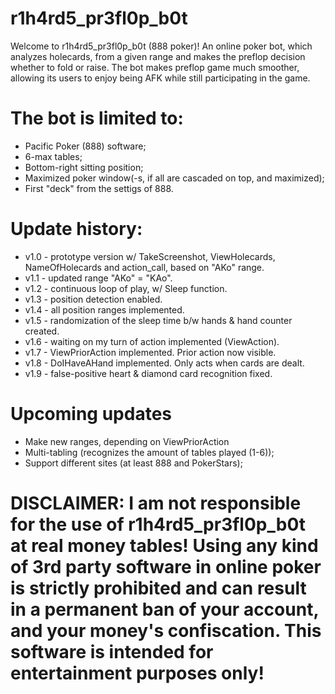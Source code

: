 # r1h4rd5_pr3fl0p_b0t
Welcome to r1h4rd5_pr3fl0p_b0t (888 poker)! An online poker bot, which analyzes holecards, from a given range and makes the preflop decision whether to fold or raise. The bot makes preflop game much smoother, allowing its users to enjoy being AFK while still participating in the game.

# The bot is limited to:
* Pacific Poker (888) software;
* 6-max tables;
* Bottom-right sitting position;
* Maximized poker window(-s, if all are cascaded on top, and maximized);
* First "deck" from the settigs of 888.

# Update history:
* v1.0 - prototype version w/ TakeScreenshot, ViewHolecards, NameOfHolecards and action_call, based on "AKo" range.
* v1.1 - updated range "AKo" = "KAo".
* v1.2 - continuous loop of play, w/ Sleep function.
* v1.3 - position detection enabled.
* v1.4 - all position ranges implemented.
* v1.5 - randomization of the sleep time b/w hands & hand counter created.
* v1.6 - waiting on my turn of action implemented (ViewAction).
* v1.7 - ViewPriorAction implemented. Prior action now visible.
* v1.8 - DoIHaveAHand implemented. Only acts when cards are dealt.
* v1.9 - false-positive heart & diamond card recognition fixed.

# Upcoming updates
* Make new ranges, depending on ViewPriorAction
* Multi-tabling (recognizes the amount of tables played (1-6));
* Support different sites (at least 888 and PokerStars);

# DISCLAIMER: I am not responsible for the use of r1h4rd5_pr3fl0p_b0t at real money tables! Using any kind of 3rd party software in online poker is strictly prohibited and can result in a permanent ban of your account, and your money's confiscation. This software is intended for entertainment purposes only!
